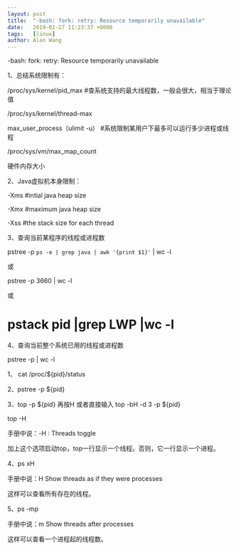 ```yaml
---
layout: post
title:  "-bash: fork: retry: Resource temporarily unavailable"
date:   2019-02-27 11:23:37 +0000
tags:   [linux]
author: Alan Wang
---
```


-bash: fork: retry: Resource temporarily unavailable

1、总结系统限制有：

/proc/sys/kernel/pid_max #查系统支持的最大线程数，一般会很大，相当于理论值

/proc/sys/kernel/thread-max

max_user_process（ulimit -u） #系统限制某用户下最多可以运行多少进程或线程

/proc/sys/vm/max_map_count

硬件内存大小

2、Java虚拟机本身限制：

-Xms  #intial java heap size

-Xmx  #maximum java heap size

-Xss  #the stack size for each thread

3、查询当前某程序的线程或进程数

pstree -p `ps -e | grep java | awk '{print $1}'` | wc -l

或

pstree -p 3660 | wc -l

或

# pstack pid |grep LWP |wc -l

4、查询当前整个系统已用的线程或进程数

pstree -p | wc -l

1、 cat /proc/${pid}/status

2、pstree -p ${pid}

3、top -p ${pid} 再按H  或者直接输入 top -bH -d 3 -p  ${pid}

top -H

手册中说：-H : Threads toggle

加上这个选项启动top，top一行显示一个线程。否则，它一行显示一个进程。

4、ps xH

手册中说：H Show threads as if they were processes

这样可以查看所有存在的线程。

5、ps -mp <PID>

手册中说：m Show threads after processes

这样可以查看一个进程起的线程数。